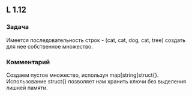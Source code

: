## L 1.12

### Задача
Имеется последовательность строк - (cat, cat, dog, cat, tree) создать для нее собственное множество.

### Комментарий
Создаем пустое множество, используя map[string]struct{}. Использование struct{} позволяет нам хранить ключи без выделения лишней памяти.